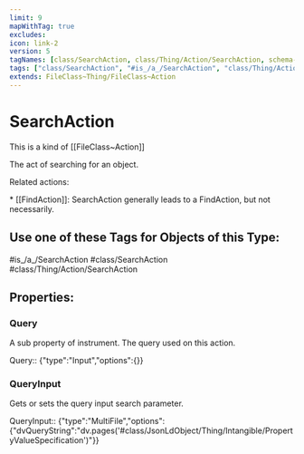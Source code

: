 ```yaml
---
limit: 9
mapWithTag: true
excludes:
icon: link-2
version: 5
tagNames: [class/SearchAction, class/Thing/Action/SearchAction, schema-org/SearchAction]
tags: ["class/SearchAction", "#is_/a_/SearchAction", "class/Thing/Action/SearchAction"]
extends: FileClass~Thing/FileClass~Action
---
```


# SearchAction
This is a kind of [[FileClass~Action]]

The act of searching for an object.

Related actions:

\* [[FindAction]]: SearchAction generally leads to a FindAction, but not necessarily.


## Use one of these Tags for Objects of this Type:

#is_/a_/SearchAction
#class/SearchAction
#class/Thing/Action/SearchAction

## Properties:

### Query
A sub property of instrument. The query used on this action.

Query:: {"type":"Input","options":{}}

### QueryInput
Gets or sets the query input search parameter.

QueryInput:: {"type":"MultiFile","options":{"dvQueryString":"dv.pages('#class/JsonLdObject/Thing/Intangible/PropertyValueSpecification')"}}


